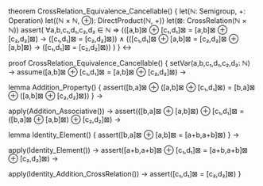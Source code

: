 theorem CrossRelation_Equivalence_Cancellable() {
  let(ℕ: Semigroup, +: Operation)
  let((ℕ × ℕ, ⊕): DirectProduct(ℕ, +))
  let(⊠: CrossRelation(ℕ × ℕ))
  assert(
    ∀a,b,c₁,d₁,c₂,d₂ ∈ ℕ ⇒
    (([a,b]⊠ ⊕ [c₁,d₁]⊠ = [a,b]⊠ ⊕ [c₂,d₂]⊠) → ([c₁,d₁]⊠ = [c₂,d₂]⊠)) ∧
    (([c₁,d₁]⊠ ⊕ [a,b]⊠ = [c₂,d₂]⊠ ⊕ [a,b]⊠) → ([c₁,d₁]⊠ = [c₂,d₂]⊠))
  )
} ↔

proof CrossRelation_Equivalence_Cancellable() {
  setVar(a,b,c₁,d₁,c₂,d₂: ℕ) →
  assume([a,b]⊠ ⊕ [c₁,d₁]⊠ = [a,b]⊠ ⊕ [c₂,d₂]⊠) →
  
  lemma Addition_Property() {
    assert([b,a]⊠ ⊕ ([a,b]⊠ ⊕ [c₁,d₁]⊠) = [b,a]⊠ ⊕ ([a,b]⊠ ⊕ [c₂,d₂]⊠))
  } →
  
  apply(Addition_Associative()) →
  assert(([b,a]⊠ ⊕ [a,b]⊠) ⊕ [c₁,d₁]⊠ = ([b,a]⊠ ⊕ [a,b]⊠) ⊕ [c₂,d₂]⊠) →
  
  lemma Identity_Element() {
    assert([b,a]⊠ ⊕ [a,b]⊠ = [a+b,a+b]⊠)
  } →
  
  apply(Identity_Element()) →
  assert([a+b,a+b]⊠ ⊕ [c₁,d₁]⊠ = [a+b,a+b]⊠ ⊕ [c₂,d₂]⊠) →
  
  apply(Identity_Addition_CrossRelation()) →
  assert([c₁,d₁]⊠ = [c₂,d₂]⊠)
}